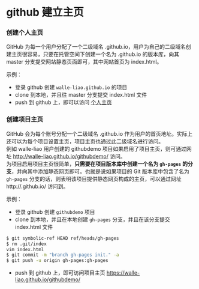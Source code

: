 # github 建立主页


### 创建个人主页
GitHub 为每一个用户分配了一个二级域名 <user-id>.github.io，用户为自己的二级域名创建主页很容易，只要在托管空间下创建一个名为 <user-id>.github.io 的版本库，向其 master 分支提交网站静态页面即可，其中网站首页为 index.html。  

示例：
- 登录 github 创建 `walle-liao.github.io` 的项目
- clone 到本地，并且往 master 分支提交 index.html 文件
- push 到 github 上，即可以访问 [个人主页](http://walle-liao.github.io)

### 创建项目主页
GitHub 会为每个账号分配一个二级域名 <user-id>.github.io 作为用户的首页地址。实际上还可以为每个项目设置主页，项目主页也通过此二级域名进行访问。  
例如 walle-liao 用户创建的 githubdemo 项目如果启用了项目主页，则可通过网址 http://walle-liao.github.io/githubdemo/ 访问。  
为项目启用项目主页很简单，**只需要在项目版本库中创建一个名为 `gh-pages` 的分支**，并向其中添加静态网页即可。也就是说如果项目的 Git 版本库中包含了名为 `gh-pages` 分支的话，则表明该项目提供静态网页构成的主页，可以通过网址 http://<user-id>.github.io/<project-name> 访问到。

示例：
- 登录 github 创建 `githubdemo` 项目
- clone 到本地，并且在本地创建 `gh-pages` 分支，并且在该分支提交 index.html 文件
``` bash
$ git symbolic-ref HEAD ref/heads/gh-pages
$ rm .git/index
vim index.html
$ git commit -m "branch gh-pages init." -a
$ git push -u origin gh-pages:gh-pages
```
- push 到 github 上，即可访问项目主页 https://walle-liao.github.io/githubdemo/
